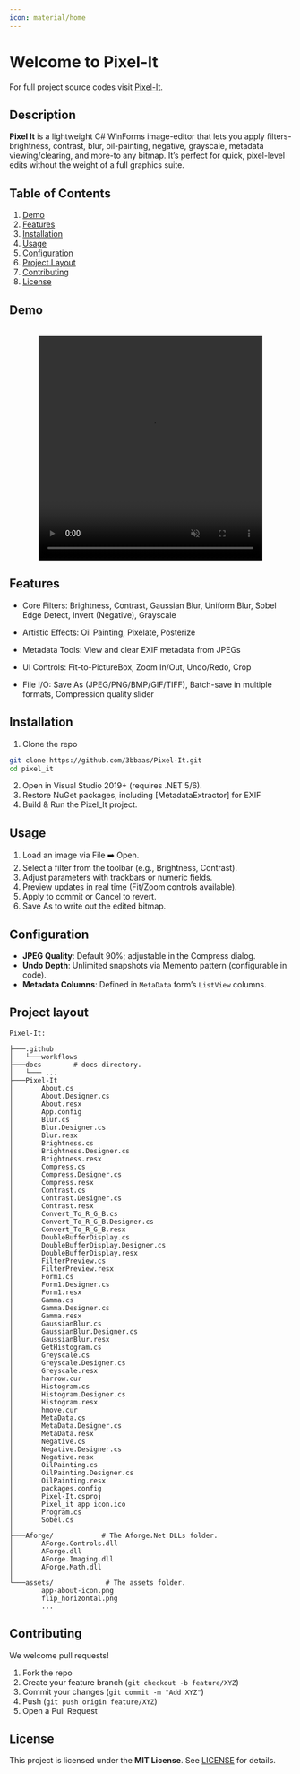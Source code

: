 ```yaml
---
icon: material/home
---
```



# Welcome to Pixel-It

For full project source codes visit [Pixel-It](https://github.com/3bbaas/Pixel-It).

## Description
**Pixel It** is a lightweight C# WinForms image-editor that lets you apply filters-brightness, contrast, blur, oil-painting, negative, grayscale, metadata viewing/clearing, and more-to any bitmap. It’s perfect for quick, pixel-level edits without the weight of a full graphics suite.

## Table of Contents

1. [Demo](#demo)
2. [Features](#features)
3. [Installation](#installation)
4. [Usage](#usage)
5. [Configuration](#configuration)
6. [Project Layout](#project-layout)
7. [Contributing](#contributing)
8. [License](#license)


## Demo
<br>

<center>
  <video width="400" height="400" autoplay muted loop>
    <source src="./assets/Pixelit_Preview.mp4" type="video/mp4">
  </video>
</center>

## Features
- Core Filters: Brightness, Contrast, Gaussian Blur, Uniform Blur, Sobel Edge Detect, Invert (Negative), Grayscale 

- Artistic Effects: Oil Painting, Pixelate, Posterize 

- Metadata Tools: View and clear EXIF metadata from JPEGs 

- UI Controls: Fit-to-PictureBox, Zoom In/Out, Undo/Redo, Crop 

- File I/O: Save As (JPEG/PNG/BMP/GIF/TIFF), Batch-save in multiple formats, Compression quality slider 

## Installation

1. Clone the repo
```bash
git clone https://github.com/3bbaas/Pixel-It.git
cd pixel_it
```
2. Open in Visual Studio 2019+ (requires .NET 5/6).
3. Restore NuGet packages, including [MetadataExtractor] for EXIF
4. Build & Run the Pixel_It project.

## Usage
1. Load an image via File :arrow_right: Open.
2. Select a filter from the toolbar (e.g., Brightness, Contrast).
3. Adjust parameters with trackbars or numeric fields.
4. Preview updates in real time (Fit/Zoom controls available).
5. Apply to commit or Cancel to revert.
6. Save As to write out the edited bitmap.

## Configuration  
- **JPEG Quality**: Default 90%; adjustable in the Compress dialog.
- **Undo Depth**: Unlimited snapshots via Memento pattern (configurable in code).  
- **Metadata Columns**: Defined in `MetaData` form’s `ListView` columns.  

## Project layout
    Pixel-It:

    ├───.github
    │   └───workflows
    ├───docs        # docs directory.
    │   └─── ... 
    ├───Pixel-It
    │       About.cs
    │       About.Designer.cs
    │       About.resx
    │       App.config
    │       Blur.cs
    │       Blur.Designer.cs
    │       Blur.resx
    │       Brightness.cs
    │       Brightness.Designer.cs
    │       Brightness.resx
    │       Compress.cs
    │       Compress.Designer.cs
    │       Compress.resx
    │       Contrast.cs
    │       Contrast.Designer.cs
    │       Contrast.resx
    │       Convert_To_R_G_B.cs
    │       Convert_To_R_G_B.Designer.cs
    │       Convert_To_R_G_B.resx
    │       DoubleBufferDisplay.cs
    │       DoubleBufferDisplay.Designer.cs
    │       DoubleBufferDisplay.resx
    │       FilterPreview.cs
    │       FilterPreview.resx
    │       Form1.cs
    │       Form1.Designer.cs
    │       Form1.resx
    │       Gamma.cs
    │       Gamma.Designer.cs
    │       Gamma.resx
    │       GaussianBlur.cs
    │       GaussianBlur.Designer.cs
    │       GaussianBlur.resx
    │       GetHistogram.cs
    │       Greyscale.cs
    │       Greyscale.Designer.cs
    │       Greyscale.resx
    │       harrow.cur
    │       Histogram.cs
    │       Histogram.Designer.cs
    │       Histogram.resx
    │       hmove.cur
    │       MetaData.cs
    │       MetaData.Designer.cs
    │       MetaData.resx
    │       Negative.cs
    │       Negative.Designer.cs
    │       Negative.resx
    │       OilPainting.cs
    │       OilPainting.Designer.cs
    │       OilPainting.resx
    │       packages.config
    │       Pixel-It.csproj
    │       Pixel_it app icon.ico
    │       Program.cs
    │       Sobel.cs
    │    
    ├───Aforge/			   # The Aforge.Net DLLs folder.
    │       AForge.Controls.dll
    │       AForge.dll
    │       AForge.Imaging.dll
    │       AForge.Math.dll
    │
    └───assets/ 			# The assets folder.
            app-about-icon.png
            flip_horizontal.png
            ... 

## Contributing  
We welcome pull requests!  

1. Fork the repo  
2. Create your feature branch (`git checkout -b feature/XYZ`)  
3. Commit your changes (`git commit -m "Add XYZ"`)  
4. Push (`git push origin feature/XYZ`)  
5. Open a Pull Request  

## License  
This project is licensed under the **MIT License**. See [LICENSE](https://github.com/3bbaas/Pixel-It/blob/master/LICENSE.txt) for details.